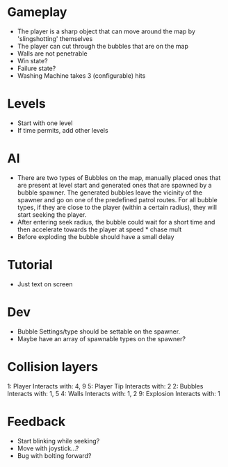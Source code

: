 # Gameplay
- The player is a sharp object that can move around the map by 'slingshotting' themselves
- The player can cut through the bubbles that are on the map
- Walls are not penetrable
- Win state?
- Failure state?
- Washing Machine takes 3 (configurable) hits

# Levels
- Start with one level
- If time permits, add other levels

# AI
- There are two types of Bubbles on the map, manually placed ones that are present at level start and generated ones that are spawned by a bubble spawner. The generated bubbles leave the vicinity of the spawner and go on one of the predefined patrol routes. For all bubble types, if they are close to the player (within a certain radius), they will start seeking the player.
- After entering seek radius, the bubble could wait for a short time and then accelerate towards the player at speed * chase mult
- Before exploding the bubble should have a small delay

# Tutorial
- Just text on screen

# Dev
- Bubble Settings/type should be settable on the spawner.
- Maybe have an array of spawnable types on the spawner?

# Collision layers
1: Player
  Interacts with: 4, 9
5: Player Tip
  Interacts with: 2
2: Bubbles
  Interacts with: 1, 5
4: Walls
  Interacts with: 1, 2
9: Explosion
  Interacts with: 1

# Feedback
- Start blinking while seeking?
- Move with joystick...?
- Bug with bolting forward?
